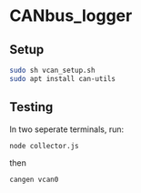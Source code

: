 # CANbus_logger

## Setup
``` bash
sudo sh vcan_setup.sh
sudo apt install can-utils
```

## Testing

In two seperate terminals, run:

``` bash
node collector.js
```

then

``` bash
cangen vcan0
```
